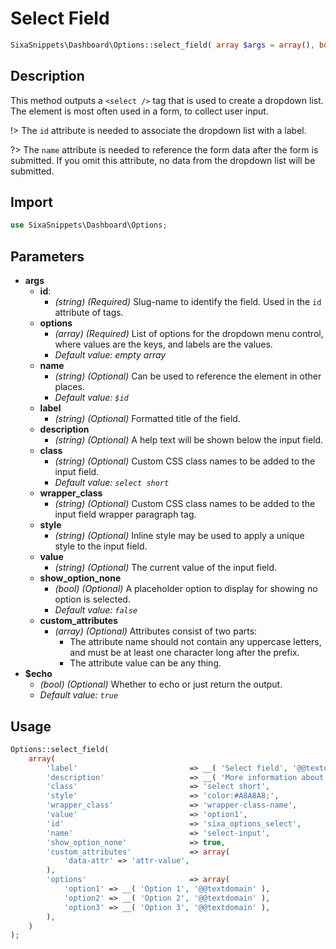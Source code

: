 # Select Field

```php
SixaSnippets\Dashboard\Options::select_field( array $args = array(), bool $echo = true );
```

## Description

This method outputs a `<select />` tag that is used to create a dropdown list. The element is most often used in a form, to collect user input.

!> The `id` attribute is needed to associate the dropdown list with a label.

?> The `name` attribute is needed to reference the form data after the form is submitted. If you omit this attribute, no data from the dropdown list will be submitted.

## Import

```php 
use SixaSnippets\Dashboard\Options;
```

## Parameters

- **args**
    - **id**:
        - *(string) (Required)* Slug-name to identify the field. Used in the `id` attribute of tags.
    - **options**
        - *(array) (Required)* List of options for the dropdown menu control, where values are the keys, and labels are the values.
        - *Default value: empty array*
    - **name**
        - *(string) (Optional)* Can be used to reference the element in other places.
        - *Default value: `$id`*
    - **label**
        - *(string) (Optional)* Formatted title of the field.
    - **description**
        - *(string) (Optional)* A help text will be shown below the input field.
    - **class**
        - *(string) (Optional)* Custom CSS class names to be added to the input field.
        - *Default value: `select short`*
    - **wrapper_class**
        - *(string) (Optional)* Custom CSS class names to be added to the input field wrapper paragraph tag.
    - **style**
        - *(string) (Optional)* Inline style may be used to apply a unique style to the input field.
    - **value**
        - *(string) (Optional)* The current value of the input field.
    - **show_option_none**
        - *(bool) (Optional)* A placeholder option to display for showing no option is selected.
        - *Default value: `false`*
    - **custom_attributes**
        - *(array) (Optional)* Attributes consist of two parts:
            - The attribute name should not contain any uppercase letters, and must be at least one character long after the prefix.
            - The attribute value can be any thing.
- **$echo**
    - *(bool) (Optional)* Whether to echo or just return the output.
    - *Default value: `true`*

## Usage

```php
Options::select_field(
	array(
		'label'                         => __( 'Select field', '@@textdomain' ),
		'description'                   => __( 'More information about this field.', '@@textdomain' ),
		'class'                         => 'select short',
		'style'                         => 'color:#A8A8A8;',
		'wrapper_class'                 => 'wrapper-class-name',
		'value'                         => 'option1',
		'id'                            => 'sixa_options_select',
		'name'                          => 'select-input',
		'show_option_none'              => true,
		'custom_attributes'             => array(
			'data-attr' => 'attr-value',
		),
		'options'                       => array(
			'option1' => __( 'Option 1', '@@textdomain' ),
			'option2' => __( 'Option 2', '@@textdomain' ),
			'option3' => __( 'Option 3', '@@textdomain' ),
		),
	)
);
```